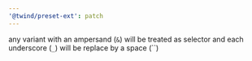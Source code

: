 ```yaml
---
'@twind/preset-ext': patch
---
```


any variant with an ampersand (`&`) will be treated as selector and each underscore (`_`) will be replace by a space (``)
